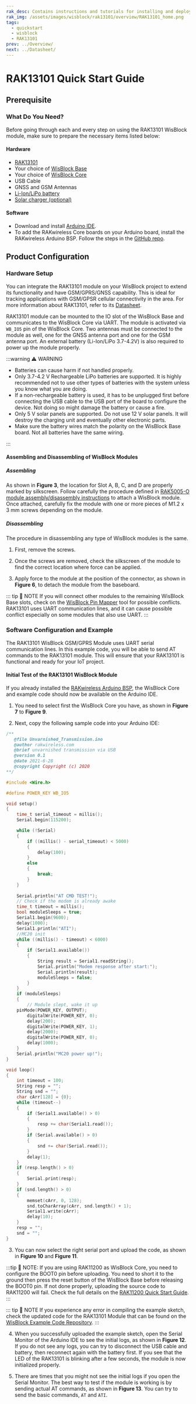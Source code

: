 ```yaml
---
rak_desc: Contains instructions and tutorials for installing and deploying your RAK13101. Instructions are written in a detailed and step-by-step manner for an easier experience in setting up your device. Aside from the hardware configuration, it also contains a software setup that includes detailed example codes that will help you get started.
rak_img: /assets/images/wisblock/rak13101/overview/RAK13101_home.png
tags:
  - quickstart
  - wisblock
  - RAK13101
prev: ../Overview/ 
next: ../Datasheet/ 
---
```


# RAK13101 Quick Start Guide

<!--
## Introduction

This guide introduces the WisBlock RAK13101 GSM/GPRS Module and how to start using it.

The example in this guide will allow you to send AT commands to the Quectel MC20CE module via USB connection using serial terminal.

-->

## Prerequisite

### What Do You Need?

Before going through each and every step on using the RAK13101 WisBlock module, make sure to prepare the necessary items listed below:

#### Hardware

- [RAK13101](https://store.rakwireless.com/collections/wisblock-wireless/products/wisblock-gsm-module-rak13101)
- Your choice of [WisBlock Base](https://store.rakwireless.com/collections/wisblock-base) 
- Your choice of [WisBlock Core](https://store.rakwireless.com/collections/wisblock-core)
- USB Cable
- GNSS and GSM Antennas
- [Li-Ion/LiPo battery](https://store.rakwireless.com/collections/wisblock-accessory/products/battery-connector-cable)
- [Solar charger (optional)](https://store.rakwireless.com/collections/wisblock-accessory/products/solar-panel-connector-cable)


#### Software

- Download and install [Arduino IDE](https://www.arduino.cc/en/Main/Software).
- To add the RAKwireless Core boards on your Arduino board, install the RAKwireless Arduino BSP. Follow the steps in the [GitHub repo](https://github.com/RAKWireless/RAKwireless-Arduino-BSP-Index).

## Product Configuration

### Hardware Setup

You can integrate the RAK13101 module on your WisBlock project to extend its functionality and have GSM/GPRS/GNSS capability. This is ideal for tracking applications with GSM/GPSR cellular connectivity in the area. For more information about RAK13101, refer to its [Datasheet](../Datasheet/).

RAK13101 module can be mounted to the IO slot of the WisBlock Base and communicates to the WisBlock Core via UART. The module is activated via `WB_IO5` pin of the WisBlock Core. Two antennas must be connected to the module as well, one for the GNSS antenna port and one for the GSM antenna port. An external battery (Li-Ion/LiPo 3.7-4.2V) is also required to power up the module properly.

:::warning ⚠️ WARNING

- Batteries can cause harm if not handled properly.
- Only 3.7-4.2&nbsp;V Rechargeable LiPo batteries are supported. It is highly recommended not to use other types of batteries with the system unless you know what you are doing.
- If a non-rechargeable battery is used, it has to be unplugged first before connecting the USB cable to the USB port of the board to configure the device. Not doing so might damage the battery or cause a fire.
- Only 5&nbsp;V solar panels are supported. Do not use 12&nbsp;V solar panels. It will destroy the charging unit and eventually other electronic parts.
- Make sure the battery wires match the polarity on the WisBlock Base board. Not all batteries have the same wiring.

:::

<rk-img
  src="/assets/images/wisblock/rak13101/quickstart/rak13101_assembly.png"
  width="80%"
  caption="RAK13101 connection to WisBlock Base"
/>

<rk-img
  src="/assets/images/wisblock/rak13101/quickstart/battery-connection.gif"
  width="35%"
  caption="WisBlock Base RAK5005-O battery polarity and connection"
/>


#### Assembling and Disassembling of WisBlock Modules

##### Assembling

As shown in **Figure 3**, the location for Slot A, B, C, and D are properly marked by silkscreen. Follow carefully the procedure defined in [RAK5005-O module assembly/disassembly instructions](https://docs.rakwireless.com/Knowledge-Hub/Learn/RAK5005-O-Baseboard-Installation-Guide/) to attach a WisBlock module. Once attached, carefully fix the module with one or more pieces of M1.2 x 3&nbsp;mm screws depending on the module.

<rk-img
  src="/assets/images/wisblock/rak13101/quickstart/rak13101_mounting.png"
  width="70%"
  caption="RAK13101 connection to WisBlock Base"
/>

##### Disassembling

The procedure in disassembling any type of WisBlock modules is the same. 

1. First, remove the screws.  

<rk-img
  src="/assets/images/wisblock/rak13101/quickstart/16.removing-screws.png"
  width="70%"
  caption="Removing screws from the WisBlock module"
/>

2. Once the screws are removed, check the silkscreen of the module to find the correct location where force can be applied.

<rk-img
  src="/assets/images/wisblock/rak13101/quickstart/17.detaching-silkscreen.png"
  width="70%"
  caption="Detaching silkscreen on the WisBlock module"
/>

3. Apply force to the module at the position of the connector, as shown in **Figure 6**, to detach the module from the baseboard.

<rk-img
  src="/assets/images/wisblock/rak13101/quickstart/18.detaching-module.png"
  width="70%"
  caption="Applying even forces on the proper location of a WisBlock module"
/>

::: tip 📝 NOTE
If you will connect other modules to the remaining WisBlock Base slots, check on the [WisBlock Pin Mapper](https://docs.rakwireless.com/Knowledge-Hub/Pin-Mapper/) tool for possible conflicts. RAK13101 uses UART communication lines, and it can cause possible conflict especially on some modules that also use UART. 
:::

### Software Configuration and Example

The RAK13101 WisBlock GSM/GPRS Module uses UART serial communication lines. In this example code, you will be able to send AT commands to the RAK13101 module. This will ensure that your RAK13101 is functional and ready for your IoT project.

#### Initial Test of the RAK13101 WisBlock Module

If you already installed the [RAKwireless Arduino BSP](https://github.com/RAKWireless/RAKwireless-Arduino-BSP-Index), the WisBlock Core and example code should now be available on the Arduino IDE.

1. You need to select first the WisBlock Core you have, as shown in **Figure 7** to **Figure 9**.

<rk-img
  src="/assets/images/wisblock/rak13101/quickstart/rak4631_board.png"
  width="100%"
  caption="Selecting RAK4631 as WisBlock Core"
/>

<rk-img
  src="/assets/images/wisblock/rak13101/quickstart/rak11200_board.png"
  width="100%"
  caption="Selecting RAK11200 as WisBlock Core"
/>

<rk-img
  src="/assets/images/wisblock/rak13101/quickstart/rak11300_board.png"
  width="100%"
  caption="Selecting RAK11300 as WisBlock Core"
/>

2. Next, copy the following sample code into your Arduino IDE:

```c
/**
   @file Unvarnished_Transmission.ino
   @author rakwireless.com
   @brief unvarnished transmission via USB
   @version 0.1
   @date 2021-6-28
   @copyright Copyright (c) 2020
**/

#include <Wire.h>

#define POWER_KEY WB_IO5

void setup()
{
	time_t serial_timeout = millis();
	Serial.begin(115200);

	while (!Serial)
	{
		if ((millis() - serial_timeout) < 5000)
		{
            delay(100);
        }
        else
        {
            break;
        }
	}
	
	Serial.println("AT CMD TEST!");
	// Check if the modem is already awake
	time_t timeout = millis();
	bool moduleSleeps = true;
	Serial1.begin(9600);
	delay(1000);
	Serial1.println("ATI");
	//MC20 init
	while ((millis() - timeout) < 6000)
	{
		if (Serial1.available())
		{
			String result = Serial1.readString();
			Serial.println("Modem response after start:");
			Serial.println(result);
			moduleSleeps = false;
		}
	}
	if (moduleSleeps)
	{
		// Module slept, wake it up
    pinMode(POWER_KEY, OUTPUT);
		digitalWrite(POWER_KEY, 0);
		delay(200);
		digitalWrite(POWER_KEY, 1);
		delay(2000);
		digitalWrite(POWER_KEY, 0);
		delay(1000);
	}
	Serial.println("MC20 power up!");
}

void loop()
{
	int timeout = 100;
	String resp = "";
	String snd = "";
	char cArr[128] = {0};
	while (timeout--)
	{
		if (Serial1.available() > 0)
		{
			resp += char(Serial1.read());
		}
		if (Serial.available() > 0)
		{
			snd += char(Serial.read());
		}
		delay(1);
	}
	if (resp.length() > 0)
	{
		Serial.print(resp);
	}
	if (snd.length() > 0)
	{
		memset(cArr, 0, 128);
		snd.toCharArray(cArr, snd.length() + 1);
		Serial1.write(cArr);
		delay(10);
	}
	resp = "";
	snd = "";
}
```

3. You can now select the right serial port and upload the code, as shown in **Figure 10** and **Figure 11**.

:::tip 📝 NOTE:
If you are using RAK11200 as WisBlock Core, you need to configure the BOOT0 pin before uploading. You need to short it to the ground then press the reset button of the WisBlock Base before releasing the BOOT0 pin. If not done properly, uploading the source code to RAK11200 will fail. Check the full details on the [RAK11200 Quick Start Guide](/Product-Categories/WisBlock/RAK11200/Quickstart/#uploading-to-wisblock).
:::

<rk-img
  src="/assets/images/wisblock/rak13101/quickstart/select_port.png"
  width="100%"
  caption="Selecting the correct Serial Port"
/>

<rk-img
  src="/assets/images/wisblock/rak13101/quickstart/upload.png"
  width="100%"
  caption="Uploading the RAK13101 example code"
/>

::: tip 📝 NOTE
If you experience any error in compiling the example sketch, check the updated code for the RAK13101 Module that can be found on the [WisBlock Example Code Repository](https://github.com/RAKWireless/WisBlock/tree/master/examples/common/communications/Cellular/RAK13101_MC20_Module/Unvarnished_Transmission).
:::

4. When you successfully uploaded the example sketch, open the Serial Monitor of the Arduino IDE to see the initial logs, as shown in **Figure 12**. If you do not see any logs, you can try to disconnect the USB cable and battery, then reconnect again with the battery first. If you see that the LED of the RAK13101 is blinking after a few seconds, the module is now initialized properly.

<rk-img
  src="/assets/images/wisblock/rak13101/quickstart/basic_log.png"
  width="100%"
  caption="RAK13101 initial logs"
/>

5. There are times that you might not see the initial logs if you open the Serial Monitor. The best way to test if the module is working is by sending actual AT commands, as shown in **Figure 13**. You can try to send the basic commands, `AT` and `ATI`.

<rk-img
  src="/assets/images/wisblock/rak13101/quickstart/at_logs.png"
  width="100%"
  caption="RAK13101 AT and ATI command"
/>

